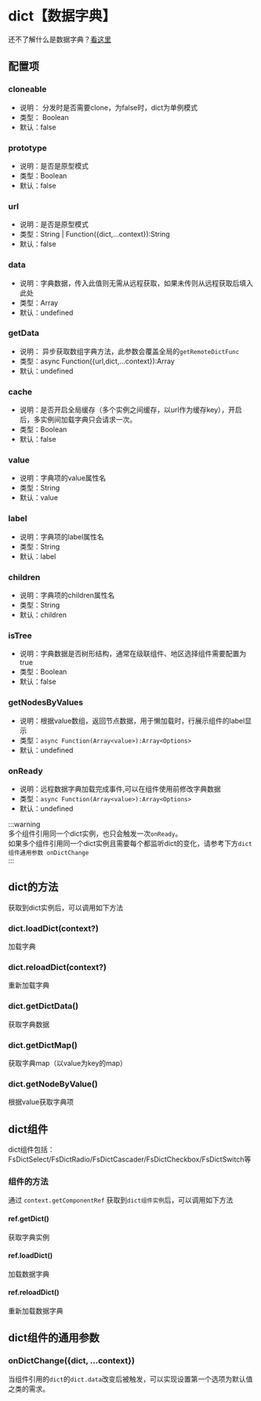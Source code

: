 # dict【数据字典】
还不了解什么是数据字典？[看这里](../guide/advance/dict)
## 配置项
### cloneable
* 说明： 分发时是否需要clone，为false时，dict为单例模式
* 类型： Boolean
* 默认：false

### prototype
* 说明：是否是原型模式
* 类型：Boolean
* 默认：false

### url
* 说明：是否是原型模式
* 类型：String | Function({dict,...context}):String
* 默认：false

### data
* 说明：字典数据，传入此值则无需从远程获取，如果未传则从远程获取后填入此处
* 类型：Array
* 默认：undefined

### getData
* 说明： 异步获取数组字典方法，此参数会覆盖全局的`getRemoteDictFunc`
* 类型：async Function({url,dict,...context}):Array
* 默认：undefined

### cache
* 说明：是否开启全局缓存（多个实例之间缓存，以url作为缓存key），开启后，多实例间加载字典只会请求一次。
* 类型：Boolean
* 默认：false

### value
* 说明：字典项的value属性名
* 类型：String
* 默认：value

### label
* 说明：字典项的label属性名
* 类型：String
* 默认：label

### children
* 说明：字典项的children属性名
* 类型：String
* 默认：children

### isTree
* 说明：字典数据是否树形结构，通常在级联组件、地区选择组件需要配置为true
* 类型：Boolean
* 默认：false

### getNodesByValues
* 说明：根据value数组，返回节点数据，用于懒加载时，行展示组件的label显示   
* 类型：`async Function(Array<value>):Array<Options>`
* 默认：undefined

### onReady
* 说明：远程数据字典加载完成事件,可以在组件使用前修改字典数据
* 类型：`async Function(Array<value>):Array<Options>`
* 默认：undefined

:::warning    
多个组件引用同一个dict实例，也只会触发一次`onReady`。    
如果多个组件引用同一个dict实例且需要每个都监听dict的变化，请参考下方`dict组件通用参数 onDictChange`    
:::

## dict的方法
获取到dict实例后，可以调用如下方法
### dict.loadDict(context?) 
加载字典
### dict.reloadDict(context?)
重新加载字典
### dict.getDictData()
获取字典数据
### dict.getDictMap()
获取字典map（以value为key的map）
### dict.getNodeByValue()
根据value获取字典项

## dict组件
dict组件包括：FsDictSelect/FsDictRadio/FsDictCascader/FsDictCheckbox/FsDictSwitch等
### 组件的方法
通过 `context.getComponentRef` 获取到`dict组件实例`后，可以调用如下方法

#### ref.getDict()
获取字典实例

#### ref.loadDict()
加载数据字典

#### ref.reloadDict()
重新加载数据字典

## dict组件的通用参数
### onDictChange({dict, ...context})
当组件引用的`dict`的`dict.data`改变后被触发，可以实现设置第一个选项为默认值之类的需求。

